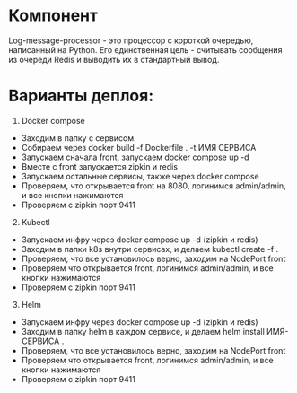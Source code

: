 # Компонент

Log-message-processor - это процессор с короткой очередью, написанный на Python. Его единственная цель - считывать сообщения из очереди Redis и выводить их в стандартный вывод.

# Варианты деплоя:

1. Docker compose
-    Заходим в папку с сервисом.
-    Собираем через docker build -f Dockerfile . -t ИМЯ СЕРВИСА
-    Запускаем сначала front, запускаем docker compose up -d
-    Вместе с front запускается zipkin и redis
-    Запускаем остальные сервисы, также через docker compose 
-    Проверяем, что открывается front на 8080, логинимся admin/admin, и все кнопки нажимаются
-    Проверяем с zipkin порт 9411
    
2. Kubectl
-    Запускаем инфру через docker compose up -d  (zipkin и redis)
-    Заходим в папки k8s внутри сервисах, и делаем kubectl create -f .
-    Проверяем, что все установилось верно, заходим на NodePort front 
-    Проверяем что открывается front, логинимся admin/admin, и все кнопки нажимаются
-    Проверяем с zipkin порт 9411

3. Helm
-    Запускаем инфру через docker compose up -d  (zipkin и redis)
-    Заходим в папку helm в каждом сервисе, и делаем helm install ИМЯ-СЕРВИСА .
-    Проверяем, что все установилось верно, заходим на NodePort front 
-    Проверяем что открывается front, логинимся admin/admin, и все кнопки нажимаются
-    Проверяем с zipkin порт 9411
